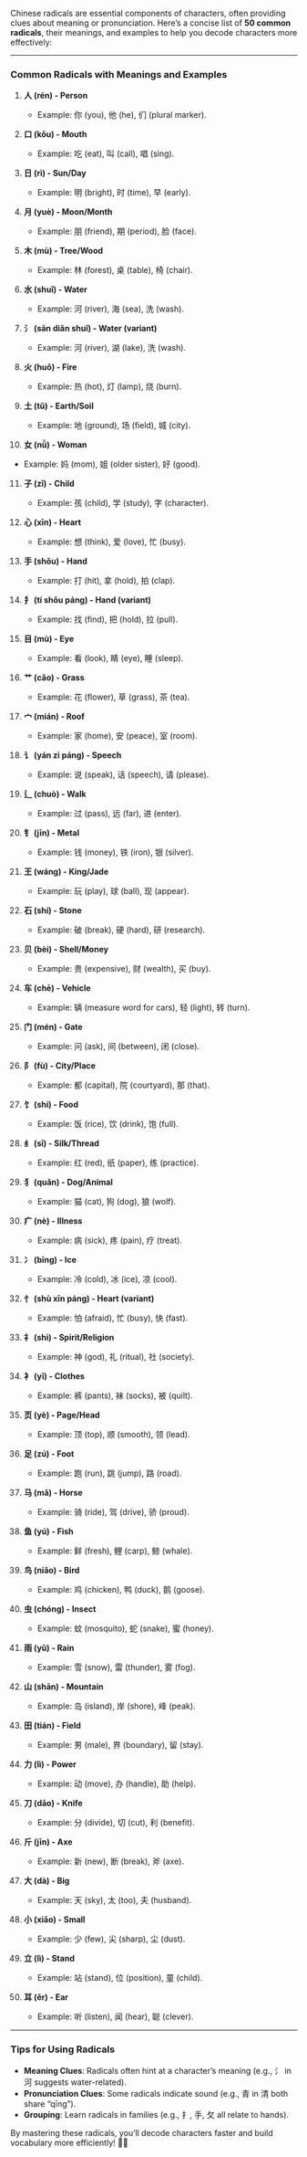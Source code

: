 Chinese radicals are essential components of characters, often providing clues about meaning or pronunciation. Here’s a concise list of **50 common radicals**, their meanings, and examples to help you decode characters more effectively:

---

### **Common Radicals with Meanings and Examples**

1. **人 (rén) - Person**  
   - Example: 你 (you), 他 (he), 们 (plural marker).

2. **口 (kǒu) - Mouth**  
   - Example: 吃 (eat), 叫 (call), 唱 (sing).

3. **日 (rì) - Sun/Day**  
   - Example: 明 (bright), 时 (time), 早 (early).

4. **月 (yuè) - Moon/Month**  
   - Example: 朋 (friend), 期 (period), 脸 (face).

5. **木 (mù) - Tree/Wood**  
   - Example: 林 (forest), 桌 (table), 椅 (chair).

6. **水 (shuǐ) - Water**  
   - Example: 河 (river), 海 (sea), 洗 (wash).

7. **氵 (sān diǎn shuǐ) - Water (variant)**  
    - Example: 河 (river), 湖 (lake), 洗 (wash).

8. **火 (huǒ) - Fire**  
   - Example: 热 (hot), 灯 (lamp), 烧 (burn).

9. **土 (tǔ) - Earth/Soil**  
   - Example: 地 (ground), 场 (field), 城 (city).

10. **女 (nǚ) - Woman**  
   - Example: 妈 (mom), 姐 (older sister), 好 (good).

11. **子 (zǐ) - Child**  
    - Example: 孩 (child), 学 (study), 字 (character).

12. **心 (xīn) - Heart**  
    - Example: 想 (think), 爱 (love), 忙 (busy).

13. **手 (shǒu) - Hand**  
    - Example: 打 (hit), 拿 (hold), 拍 (clap).

14. **扌 (tí shǒu páng) - Hand (variant)**  
    - Example: 找 (find), 把 (hold), 拉 (pull).

15. **目 (mù) - Eye**  
    - Example: 看 (look), 睛 (eye), 睡 (sleep).

16. **艹 (cǎo) - Grass**  
    - Example: 花 (flower), 草 (grass), 茶 (tea).

17. **宀 (mián) - Roof**  
    - Example: 家 (home), 安 (peace), 室 (room).

18. **讠 (yán zì páng) - Speech**  
    - Example: 说 (speak), 话 (speech), 请 (please).

19. **辶 (chuò) - Walk**  
    - Example: 过 (pass), 远 (far), 进 (enter).

20. **钅 (jīn) - Metal**  
    - Example: 钱 (money), 铁 (iron), 银 (silver).

21. **王 (wáng) - King/Jade**  
    - Example: 玩 (play), 球 (ball), 现 (appear).

22. **石 (shí) - Stone**  
    - Example: 破 (break), 硬 (hard), 研 (research).

23. **贝 (bèi) - Shell/Money**  
    - Example: 贵 (expensive), 财 (wealth), 买 (buy).

24. **车 (chē) - Vehicle**  
    - Example: 辆 (measure word for cars), 轻 (light), 转 (turn).

25. **门 (mén) - Gate**  
    - Example: 问 (ask), 间 (between), 闭 (close).

26. **阝 (fù) - City/Place**  
    - Example: 都 (capital), 院 (courtyard), 那 (that).

27. **饣 (shí) - Food**  
    - Example: 饭 (rice), 饮 (drink), 饱 (full).

28. **纟 (sī) - Silk/Thread**  
    - Example: 红 (red), 纸 (paper), 练 (practice).

29. **犭 (quǎn) - Dog/Animal**  
    - Example: 猫 (cat), 狗 (dog), 狼 (wolf).

30. **疒 (nè) - Illness**  
    - Example: 病 (sick), 疼 (pain), 疗 (treat).

31. **冫 (bīng) - Ice**  
    - Example: 冷 (cold), 冰 (ice), 凉 (cool).

32. **忄 (shù xīn páng) - Heart (variant)**  
    - Example: 怕 (afraid), 忙 (busy), 快 (fast).

33. **礻 (shì) - Spirit/Religion**  
    - Example: 神 (god), 礼 (ritual), 社 (society).

34. **衤 (yī) - Clothes**  
    - Example: 裤 (pants), 袜 (socks), 被 (quilt).

35. **页 (yè) - Page/Head**  
    - Example: 顶 (top), 顺 (smooth), 领 (lead).

36. **足 (zú) - Foot**  
    - Example: 跑 (run), 跳 (jump), 路 (road).

37. **马 (mǎ) - Horse**  
    - Example: 骑 (ride), 驾 (drive), 骄 (proud).

38. **鱼 (yú) - Fish**  
    - Example: 鲜 (fresh), 鲤 (carp), 鲸 (whale).

39. **鸟 (niǎo) - Bird**  
    - Example: 鸡 (chicken), 鸭 (duck), 鹅 (goose).

40. **虫 (chóng) - Insect**  
    - Example: 蚊 (mosquito), 蛇 (snake), 蜜 (honey).

41. **雨 (yǔ) - Rain**  
    - Example: 雪 (snow), 雷 (thunder), 雾 (fog).

42. **山 (shān) - Mountain**  
    - Example: 岛 (island), 岸 (shore), 峰 (peak).

43. **田 (tián) - Field**  
    - Example: 男 (male), 界 (boundary), 留 (stay).

44. **力 (lì) - Power**  
    - Example: 动 (move), 办 (handle), 助 (help).

45. **刀 (dāo) - Knife**  
    - Example: 分 (divide), 切 (cut), 利 (benefit).

46. **斤 (jīn) - Axe**  
    - Example: 新 (new), 断 (break), 斧 (axe).

47. **大 (dà) - Big**  
    - Example: 天 (sky), 太 (too), 夫 (husband).

48. **小 (xiǎo) - Small**  
    - Example: 少 (few), 尖 (sharp), 尘 (dust).

49. **立 (lì) - Stand**  
    - Example: 站 (stand), 位 (position), 童 (child).

50. **耳 (ěr) - Ear**  
    - Example: 听 (listen), 闻 (hear), 聪 (clever).

---

### **Tips for Using Radicals**
- **Meaning Clues**: Radicals often hint at a character’s meaning (e.g., 氵 in 河 suggests water-related).
- **Pronunciation Clues**: Some radicals indicate sound (e.g., 青 in 清 both share “qīng”).
- **Grouping**: Learn radicals in families (e.g., 扌, 手, 攵 all relate to hands).

By mastering these radicals, you’ll decode characters faster and build vocabulary more efficiently! 📖✨
